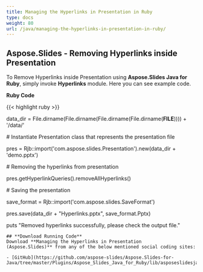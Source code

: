 ```yaml
---
title: Managing the Hyperlinks in Presentation in Ruby
type: docs
weight: 80
url: /java/managing-the-hyperlinks-in-presentation-in-ruby/
---
```


## **Aspose.Slides - Removing Hyperlinks inside Presentation**
To Remove Hyperlinks inside Presentation using **Aspose.Slides Java for Ruby**, simply invoke **Hyperlinks** module. Here you can see example code.

**Ruby Code**

{{< highlight ruby >}}

 data_dir = File.dirname(File.dirname(File.dirname(File.dirname(__FILE__)))) + '/data/'



\# Instantiate Presentation class that represents the presentation file

pres = Rjb::import('com.aspose.slides.Presentation').new(data_dir + 'demo.pptx')

\# Removing the hyperlinks from presentation

pres.getHyperlinkQueries().removeAllHyperlinks()

\# Saving the presentation

save_format = Rjb::import('com.aspose.slides.SaveFormat')

pres.save(data_dir + "Hyperlinks.pptx", save_format.Pptx)

puts "Removed hyperlinks successfully, please check the output file."

```
## **Download Running Code**
Download **Managing the Hyperlinks in Presentation (Aspose.Slides)** from any of the below mentioned social coding sites:

- [GitHub](https://github.com/aspose-slides/Aspose.Slides-for-Java/tree/master/Plugins/Aspose_Slides_Java_for_Ruby/lib/asposeslidesjava/Slides/hyperlinks.rb)
